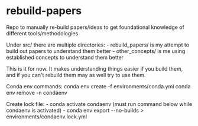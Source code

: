 # rebuild-papers
Repo to manually re-build papers/ideas to get foundational knowledge of different tools/methodologies

Under src/ there are multiple directories:
    - rebuild_papers/ is my attempt to build out papers to understand them better
    - other_concepts/ is me using established concepts to understand them better

This is it for now. It makes understanding things easier if you build them, and if you can't rebuild them may as well try to use them.

Conda env commands:
    conda env create -f environments/conda.yml
    conda env remove -n condaenv

Create lock file:
    - conda activate condaenv (must run command below while condaenv is activated)
    - conda env export --no-builds > environments/condaenv.lock.yml

